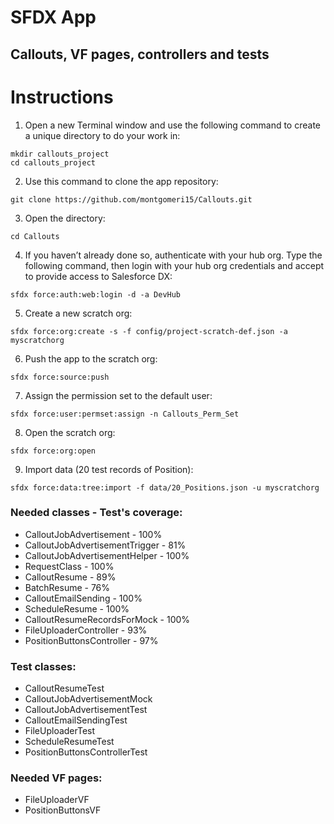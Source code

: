 # SFDX  App
## Callouts, VF pages, controllers and tests
# Instructions
1. Open a new Terminal window and use the following command to create a unique directory to do your work in:
```
mkdir callouts_project
cd callouts_project
```

2. Use this command to clone the app repository:
```
git clone https://github.com/montgomeri15/Callouts.git
```

3. Open the directory:
```
cd Callouts
```

4. If you haven’t already done so, authenticate with your hub org. Type the following command, then login with your hub org credentials and accept to provide access to Salesforce DX:
```
sfdx force:auth:web:login -d -a DevHub
```

5. Create a new scratch org:
```
sfdx force:org:create -s -f config/project-scratch-def.json -a  myscratchorg
```

6. Push the app to the scratch org:
```
sfdx force:source:push
```

7. Assign the permission set to the default user:
```
sfdx force:user:permset:assign -n Callouts_Perm_Set
```

8. Open the scratch org:
```
sfdx force:org:open
```

9. Import data (20 test records of Position):
```
sfdx force:data:tree:import -f data/20_Positions.json -u myscratchorg
```



### Needed classes - Test's coverage:
* CalloutJobAdvertisement - 100%
* CalloutJobAdvertisementTrigger - 81%
* CalloutJobAdvertisementHelper - 100%
* RequestClass - 100%
* CalloutResume - 89%
* BatchResume - 76%
* CalloutEmailSending - 100%
* ScheduleResume - 100%
* CalloutResumeRecordsForMock - 100%
* FileUploaderController - 93%
* PositionButtonsController - 97%


### Test classes:
* CalloutResumeTest
* CalloutJobAdvertisementMock
* CalloutJobAdvertisementTest
* CalloutEmailSendingTest
* FileUploaderTest
* ScheduleResumeTest
* PositionButtonsControllerTest


### Needed VF pages:
* FileUploaderVF
* PositionButtonsVF